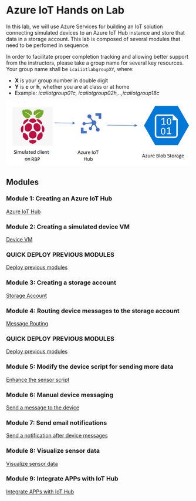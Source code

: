 # Azure IoT Hands on Lab
In this lab, we  will use Azure Services for building an IoT solution connecting simulated devices to an Azure IoT Hub instance and store that data in a storage account.
This lab is composed of several modules that need to be perfomed in sequence.

In order to facilitate proper completion tracking and allowing better support from the instructors, please take a group name for several key resources. <br/>
Your group name shall be `icaiiotlabgroupXY`, where:
* **X** is your group number in double digit 
* **Y** is **c** or **h**, whether you are at class or at home 
* Example: *icaiiotgroup01c, icaiiotgroup02h,..,icaiiotgroup18c*

![Lab diagram](images/Lab.png "Header Image")

## Modules

### Module 1: Creating an Azure IoT Hub
[Azure IoT Hub](iothub/README.md)

### Module 2: Creating a simulated device VM
[Device VM](device/README.md)

### QUICK DEPLOY PREVIOUS MODULES
[Deploy previous modules](day0/README.md)

### Module 3: Creating a storage account
[Storage Account](storage/README.md)

### Module 4: Routing device messages to the storage account
[Message Routing](routing/README.md)

### QUICK DEPLOY PREVIOUS MODULES
[Deploy previous modules](day1/README.md)

### Module 5: Modify the device script for sending more data
[Enhance the sensor script](iot-client/README.md)

### Module 6: Manual device messaging
[Send a message to the device](messages/README.md)

### Module 7: Send email notifications
[Send a notification after device messages](notification/README.md)

### Module 8: Visualize sensor data
[Visualize sensor data](visualize/README.md)

### Module 9: Integrate APPs with IoT Hub
[Integrate APPs with IoT Hub](client-messages/README.md)

